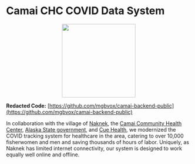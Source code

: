 # Camai CHC COVID Data System
<p align=center>
    <img src="https://mgbvox.github.io/static/images/alaska_salmon.png" alt="" width=200>
</p>

<strong>Redacted Code:</strong> [https://github.com/mgbvox/camai-backend-public](https://github.com/mgbvox/camai-backend-public)

In collaboration with the village of [Naknek](https://www.travelalaska.com/Destinations/Communities/Naknek.aspx), the [Camai Community Health Center](https://camaichc.org/), [Alaska State government](http://dhss.alaska.gov/), and [Cue Health](https://cuehealth.com/), we modernized the COVID tracking system for healthcare in the area, catering to over 10,000 fisherwomen and men and saving thousands of hours of labor. Uniquely, as Naknek has limited internet connectivity, our system is designed to work equally well online and offline.